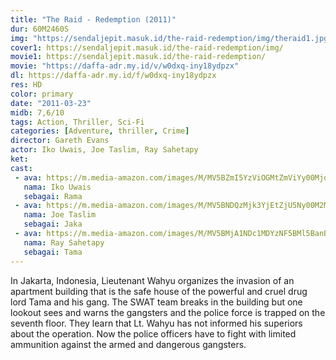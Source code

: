 ```yaml
---
title: "The Raid - Redemption (2011)"
dur: 60M2460S
img: "https://sendaljepit.masuk.id/the-raid-redemption/img/theraid1.jpg"
cover1: https://sendaljepit.masuk.id/the-raid-redemption/img/
movie1: https://sendaljepit.masuk.id/the-raid-redemption/
movie: "https://daffa-adr.my.id/v/w0dxq-iny18ydpzx"
dl: https://daffa-adr.my.id/f/w0dxq-iny18ydpzx
res: HD
color: primary
date: "2011-03-23"
midb: 7,6/10
tags: Action, Thriller, Sci-Fi
categories: [Adventure, thriller, Crime]
director: Gareth Evans
actor: Iko Uwais, Joe Taslim, Ray Sahetapy
ket: 
cast:
 - ava: https://m.media-amazon.com/images/M/MV5BZmI5YzViOGMtZmViYy00MjdkLTlkOWMtMjA1Yzc3YzM5Y2JkXkEyXkFqcGdeQXVyMTExNzQzMDE0._V1_QL75_UX140_CR0,0,140,140_.jpg
   nama: Iko Uwais
   sebagai: Rama
 - ava: https://m.media-amazon.com/images/M/MV5BNDQzMjk3YjEtZjU5Ny00M2M5LTg0N2UtZGVjZDJkNWIxOGI0XkEyXkFqcGdeQXVyMjQwMDg0Ng@@._V1_QL75_UY140_CR35,0,140,140_.jpg
   nama: Joe Taslim
   sebagai: Jaka
 - ava: https://m.media-amazon.com/images/M/MV5BMjA1NDc1MDYzNF5BMl5BanBnXkFtZTcwOTQzNDUzNw@@._V1_QL75_UY140_CR36,0,140,140_.jpg
   nama: Ray Sahetapy
   sebagai: Tama
---
```


In Jakarta, Indonesia, Lieutenant Wahyu organizes the invasion of an apartment building that is the safe house of the powerful and cruel drug lord Tama and his gang. The SWAT team breaks in the building but one lookout sees and warns the gangsters and the police force is trapped on the seventh floor. They learn that Lt. Wahyu has not informed his superiors about the operation. Now the police officers have to fight with limited ammunition against the armed and dangerous gangsters.

